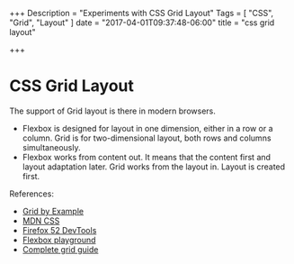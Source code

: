 +++
Description = "Experiments with CSS Grid Layout"
Tags = [
  "CSS",
  "Grid",
  "Layout"
]
date = "2017-04-01T09:37:48-06:00"
title = "css grid layout"

+++
# CSS Grid Layout

The support of Grid layout is there in modern browsers.

* Flexbox is designed for layout in one dimension, either in a row or a column.
Grid is for two-dimensional layout, both rows and columns simultaneously.
* Flexbox works from content out. It means that the content first and layout adaptation later. 
Grid works from the layout in. Layout is created first.

References:
- [Grid by Example](http://gridbyexample.com/)
- [MDN CSS](https://developer.mozilla.org/en-US/docs/Web/CSS/CSS_Grid_Layout/Relationship_of_Grid_Layout)
- [Firefox 52 DevTools](https://developer.mozilla.org/en-US/docs/Tools)
- [Flexbox playground](https://codepen.io/enxaneta/pen/adLPwv)
- [Complete grid guide](https://css-tricks.com/snippets/css/complete-guide-grid/)
